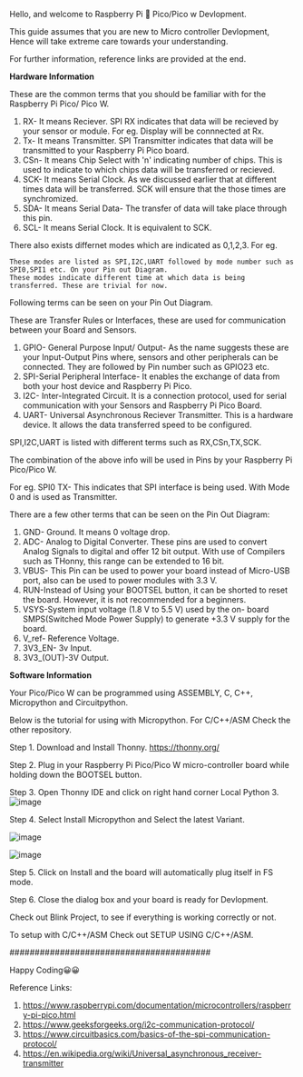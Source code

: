 Hello, and welcome to Raspberry Pi 🍓 Pico/Pico w Devlopment.

This guide assumes that you are new to Micro controller Devlopment, Hence will take extreme care towards your understanding.

For further information, reference links are provided at the end.

<b>Hardware Information</b>


These are the common terms that you should be familiar with for the Raspberry Pi Pico/ Pico W.

1. RX- It means Reciever. SPI RX indicates that data will be recieved by your sensor or module. For eg. Display will be connnected at Rx.
2. Tx- It means Transmitter. SPI Transmitter indicates that data will be transmitted to your Raspberry Pi Pico board.
3. CSn- It means Chip Select with 'n' indicating number of chips. This is used to indicate to which chips data will be transferred or recieved.
4. SCK- It means Serial Clock. As we discussed earlier that at different times data will be transferred. SCK will ensure that the those times are synchromized.
5. SDA- It means Serial Data- The transfer of data will take place through this pin.
6. SCL- It means Serial Clock. It is equivalent to SCK.

 
 There also exists differnet modes which are indicated as 0,1,2,3. 
    For eg.
    
    These modes are listed as SPI,I2C,UART followed by mode number such as SPI0,SPI1 etc. On your Pin out Diagram.
    These modes indicate different time at which data is being transferred. These are trivial for now.

Following terms can be seen on your Pin Out Diagram.

These are Transfer Rules or Interfaces, these are used for communication between your Board and Sensors.
1. GPIO- General Purpose Input/ Output- As the name suggests these are your Input-Output Pins where, sensors and other peripherals can be connected.
   They are followed by Pin number such as GPIO23 etc. 
3. SPI-Serial Peripheral Interface- It enables the exchange of data from both your host device and Raspberry Pi Pico.  
4. I2C- Inter-Integrated Circuit. It is a connection protocol, used for serial communication with your Sensors and Raspberry Pi Pico Board.
5. UART- Universal Asynchronous Reciever Transmitter. This is a hardware device. It allows the data transferred speed to be configured.


SPI,I2C,UART is listed with different terms such as RX,CSn,TX,SCK.

The combination of the above info will be used in Pins by your Raspberry Pi Pico/Pico W. 

For eg. SPI0 TX- This indicates that SPI interface is being used. With Mode 0 and is used as Transmitter.

There are a few other terms that can be seen on the Pin Out Diagram:
1. GND- Ground. It means 0 voltage drop.
2. ADC- Analog to Digital Converter. These pins are used to convert Analog Signals to digital and offer 12 bit output. With use of Compilers such as THonny, this range can be extended to 16 bit.
3. VBUS- This Pin can be used to power your board instead of Micro-USB port, also can be used to power modules with 3.3 V.
4. RUN-Instead of Using your BOOTSEL button, it can be shorted to reset the board. However, it is not recommended for a beginners.
5. VSYS-System input voltage (1.8 V to 5.5 V) used by the on- board SMPS(Switched Mode Power Supply) to generate +3.3 V supply for the board.
6. V_ref- Reference Voltage.
7. 3V3_EN- 3v Input.
8. 3V3_(OUT)-3V Output.

<b>Software Information</b>

Your Pico/Pico W can be programmed using ASSEMBLY, C, C++, Micropython and Circuitpython.

Below is the tutorial for using with Micropython. For C/C++/ASM Check the other repository.

Step 1.    Download and Install Thonny. https://thonny.org/

Step 2.    Plug in your Raspberry Pi Pico/Pico W micro-controller board while holding down the BOOTSEL button.

Step 3.    Open Thonny IDE and click on right hand corner Local Python 3.
  ![image](https://user-images.githubusercontent.com/113343003/209993350-6cf66df1-87d3-45bc-92d7-0274c6710a9c.png)

Step 4.    Select Install Micropython and Select the latest Variant.

![image](https://user-images.githubusercontent.com/113343003/209993541-9aa28b0d-29b4-4492-8da1-3b4d5e2754ab.png)

![image](https://user-images.githubusercontent.com/113343003/209993577-abae8ed8-c913-4200-bfaf-ff6224bd2136.png)

Step 5.    Click on Install and the board will automatically plug itself in FS mode.

Step 6.    Close the dialog box and your board is ready for Devlopment.

Check out Blink Project, to see if everything is working correctly or not.

To setup with C/C++/ASM Check out SETUP USING C/C++/ASM.

########################################

Happy Coding😀😀

Reference Links:
1. https://www.raspberrypi.com/documentation/microcontrollers/raspberry-pi-pico.html
2. https://www.geeksforgeeks.org/i2c-communication-protocol/
3. https://www.circuitbasics.com/basics-of-the-spi-communication-protocol/
4. https://en.wikipedia.org/wiki/Universal_asynchronous_receiver-transmitter
